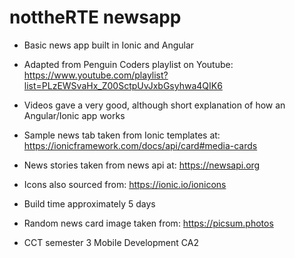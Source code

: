 # nottheRTE newsapp
- Basic news app built in Ionic and Angular
- Adapted from Penguin Coders playlist on Youtube: https://www.youtube.com/playlist?list=PLzEWSvaHx_Z00SctpUvJxbGsyhwa4QIK6
- Videos gave a very good, although short explanation of how an Angular/Ionic app works
- Sample news tab taken from Ionic templates at: https://ionicframework.com/docs/api/card#media-cards
- News stories taken from news api at: https://newsapi.org
- Icons also sourced from: https://ionic.io/ionicons
- Build time approximately 5 days
- Random news card image taken from: https://picsum.photos

- CCT semester 3 Mobile Development CA2
